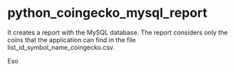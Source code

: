 # python_coingecko_mysql_report

It creates a report with the MySQL database. The report considers only the coins that the application can find in the file list_id_symbol_name_coingecko.csv. 

Eso
